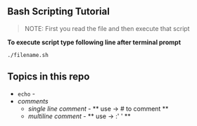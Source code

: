 ## Bash Scripting Tutorial

> NOTE: First you read the file and then execute that script

**To execute script type following line after terminal prompt** 

`./filename.sh`



## Topics in this repo

- `echo`  - 
- *comments*
	- *single line comment* - ** use -> # to comment **
	- *multiline comment* - ** use -> :' <enter comment here> ' **
